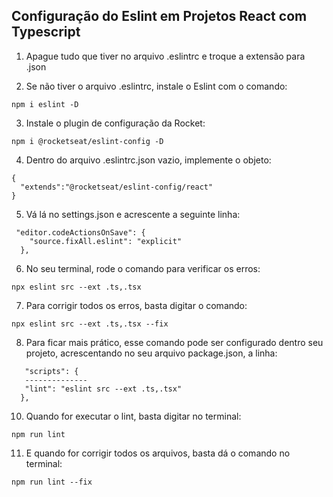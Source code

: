 ## Configuração do Eslint em Projetos React com Typescript

1. Apague tudo que tiver no arquivo .eslintrc e troque a extensão para .json

2. Se não tiver o arquivo .eslintrc, instale o Eslint com o comando:
```
npm i eslint -D 
```
3. Instale o plugin de configuração da Rocket:
```
npm i @rocketseat/eslint-config -D
```
4. Dentro do arquivo .eslintrc.json vazio, implemente o objeto:
```
{
  "extends":"@rocketseat/eslint-config/react"
}
```
5. Vá lá no settings.json e acrescente a seguinte linha:
```
 "editor.codeActionsOnSave": {
    "source.fixAll.eslint": "explicit"
  },
```
6. No seu terminal, rode o comando para verificar os erros:
```
npx eslint src --ext .ts,.tsx 
```
7. Para corrigir todos os erros, basta digitar o comando:
```
npx eslint src --ext .ts,.tsx --fix
```
8. Para ficar mais prático, esse comando pode ser configurado dentro seu projeto, acrescentando no seu arquivo package.json, a linha:
```
   "scripts": {
   --------------
   "lint": "eslint src --ext .ts,.tsx"
  },
  ```
10. Quando for executar o lint, basta digitar no terminal:
```
npm run lint
```
11. E quando for corrigir todos os arquivos, basta dá o comando no terminal:
```
npm run lint --fix
```

